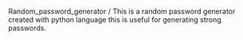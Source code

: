 Random_password_generator / This is a random password generator created with python language this is useful for generating strong passwords.

